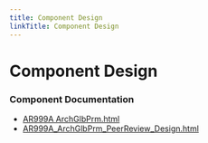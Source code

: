 ```yaml
---
title: Component Design
linkTitle: Component Design
---
```


# Component Design
### Component Documentation

- [AR999A ArchGlbPrm.html](Doc/AR999A%20ArchGlbPrm.html)
- [AR999A_ArchGlbPrm_PeerReview_Design.html](Doc/AR999A_ArchGlbPrm_PeerReview_Design.html)

